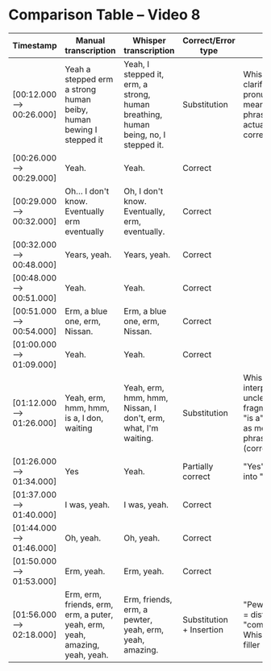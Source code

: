 # Comparison Table – Video 8

| Timestamp              | Manual transcription                                                  | Whisper transcription                                                                 | Correct/Error type       | Notes                                                                                           |
|------------------------|------------------------------------------------------------------------|----------------------------------------------------------------------------------------|--------------------------|-------------------------------------------------------------------------------------------------|
| [00:12.000 --> 00:26.000] | Yeah a stepped erm a strong human beiby, human bewing I stepped it     | Yeah, I stepped it, erm, a strong, human breathing, human being, no, I stepped it.     | Substitution             | Whisper tried to clarify unclear pronunciation as meaningful phrases and actually guesses correctly |
| [00:26.000 --> 00:29.000] | Yeah.                                                                  | Yeah.                                                                                   | Correct                  |                                                                                                 |
| [00:29.000 --> 00:32.000] | Oh… I don't know. Eventually erm eventually                           | Oh, I don't know. Eventually, erm, eventually.                                          | Correct                  |                                                                                                 |
| [00:32.000 --> 00:48.000] | Years, yeah.                                                           | Years, yeah.                                                                            | Correct                  |                                                                                                 |
| [00:48.000 --> 00:51.000] | Yeah.                                                                  | Yeah.                                                                                   | Correct                  |                                                                                                 |
| [00:51.000 --> 00:54.000] | Erm, a blue one, erm, Nissan.                                          | Erm, a blue one, erm, Nissan.                                                           | Correct                  |                                                                                                 |
| [01:00.000 --> 01:09.000] | Yeah.                                                                  | Yeah.                                                                                   | Correct                  |                                                                                                 |
| [01:12.000 --> 01:26.000] | Yeah, erm, hmm, hmm, is a, I don, waiting                              | Yeah, erm, hmm, hmm, Nissan, I don't, erm, what, I'm waiting.                           | Substitution             | Whisper interpreted unclear fragments like "is a" / "I don" as meaningful phrases (correctly)  |
| [01:26.000 --> 01:34.000] | Yes                                                                    | Yeah.                                                                                   | Partially correct        | "Yes" softened into "Yeah"                                                                      |
| [01:37.000 --> 01:40.000] | I was, yeah.                                                           | I was, yeah.                                                                            | Correct                  |                                                                                                 |
| [01:44.000 --> 01:46.000] | Oh, yeah.                                                              | Oh, yeah.                                                                               | Correct                  |                                                                                                 |
| [01:50.000 --> 01:53.000] | Erm, yeah.                                                             | Erm, yeah.                                                                              | Correct                  |                                                                                                 |
| [01:56.000 --> 02:18.000] | Erm, erm, friends, erm, erm, a puter, yeah, erm, yeah, amazing, yeah, yeah. | Erm, friends, erm, a pewter, yeah, erm, yeah, amazing.                                 | Substitution + Insertion | "Pewter"/"puter" = distorted "computer"; Whisper added filler repetitions                       |
